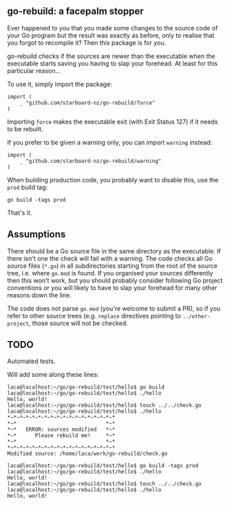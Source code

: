 ## go-rebuild: a facepalm stopper

Ever happened to you that you made some changes to the source code of your
Go program but the result was exactly as before, only to realise that you
forgot to recompile it? Then this package is for you.

go-rebuild checks if the sources are newer than the executable when the
executable starts saving you having to slap your forehead. At least for this
particular reason...

To use it, simply import the package:

```
import (
	_ "github.com/starboard-nz/go-rebuild/force"
)

```

Importing `force` makes the executable exit (with Exit Status 127) if it needs
to be rebuilt.

If you prefer to be given a warning only, you can import `warning` instead:

```
import (
	_ "github.com/starboard-nz/go-rebuild/warning"
)

```

When building production code, you probably want to disable this, use the `prod`
build tag:

```
go build -tags prod
```

That's it.

## Assumptions

There should be a Go source file in the same directory as the executable. If there isn't one the check will fail with a warning.
The code checks all Go source files (`*.go`) in all subdirectories starting from the root of the source tree, i.e. where `go.mod` is found. If you organised your sources differently then this won't work, but you should probably consider following Go project conventions or you will likely to have to slap your forehead for many other reasons down the line.

The code does not parse `go.mod` (you're welcome to submit a PR), so if you refer to other source trees (e.g. `replace` directives pointing to `../other-project`, those source will not be checked.


## TODO

Automated tests.

Will add some along these lines:

```
laca@localhost:~/go/go-rebuild/test/hello$ go build
laca@localhost:~/go/go-rebuild/test/hello$ ./hello 
Hello, world!
laca@localhost:~/go/go-rebuild/test/hello$ touch ../../check.go
laca@localhost:~/go/go-rebuild/test/hello$ ./hello 
*~*~*~*~*~*~*~*~*~*~*~*~*~*~*~*~*~*
*~*                             *~*
*~*   ERROR: sources modified   *~*
*~*      Please rebuild me!     *~*
*~*                             *~*
*~*~*~*~*~*~*~*~*~*~*~*~*~*~*~*~*~*
Modified source: /home/laca/work/go-rebuild/check.go

laca@localhost:~/go/go-rebuild/test/hello$ go build -tags prod
laca@localhost:~/go/go-rebuild/test/hello$ ./hello 
Hello, world!
laca@localhost:~/go/go-rebuild/test/hello$ touch ../../check.go
laca@localhost:~/go/go-rebuild/test/hello$ ./hello 
Hello, world!
```
